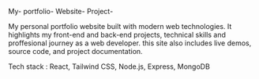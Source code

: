 My- portfolio- Website- Project-

My personal portfolio website built with modern web technologies. It highlights my front-end and back-end projects, technical skills and proffesional journey as a web developer. this site also includes live demos, source code, and project documentation.

Tech stack : React, Tailwind CSS, Node.js, Express, MongoDB
